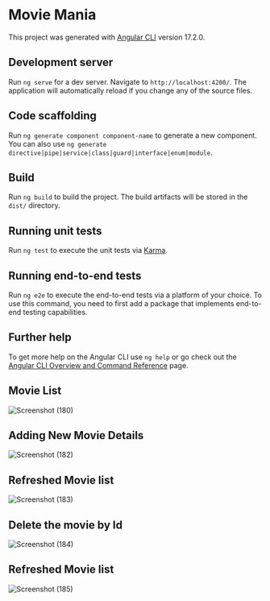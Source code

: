 # Movie Mania


This project was generated with [Angular CLI](https://github.com/angular/angular-cli) version 17.2.0.

## Development server

Run `ng serve` for a dev server. Navigate to `http://localhost:4200/`. The application will automatically reload if you change any of the source files.

## Code scaffolding

Run `ng generate component component-name` to generate a new component. You can also use `ng generate directive|pipe|service|class|guard|interface|enum|module`.

## Build

Run `ng build` to build the project. The build artifacts will be stored in the `dist/` directory.

## Running unit tests

Run `ng test` to execute the unit tests via [Karma](https://karma-runner.github.io).

## Running end-to-end tests

Run `ng e2e` to execute the end-to-end tests via a platform of your choice. To use this command, you need to first add a package that implements end-to-end testing capabilities.

## Further help

To get more help on the Angular CLI use `ng help` or go check out the [Angular CLI Overview and Command Reference](https://angular.io/cli) page.

## Movie List
![Screenshot (180)](https://github.com/Mathivanan6032/Movie-Mania/assets/114277875/d5676d86-fdd0-4dd0-9703-e065dc85a54a)

## Adding New Movie Details
![Screenshot (182)](https://github.com/Mathivanan6032/Movie-Mania/assets/114277875/34e1282a-5bab-49a5-8556-4f713a18641c)

## Refreshed Movie list
![Screenshot (183)](https://github.com/Mathivanan6032/Movie-Mania/assets/114277875/1eaa6302-4b00-4f91-8453-34dc65742251)

## Delete the movie by Id
![Screenshot (184)](https://github.com/Mathivanan6032/Movie-Mania/assets/114277875/363adf96-55b5-468b-9252-0483ff955a64)

## Refreshed Movie list
![Screenshot (185)](https://github.com/Mathivanan6032/Movie-Mania/assets/114277875/e3ffff5e-26dd-46bf-8c90-e6b0ed0d5b1a)

